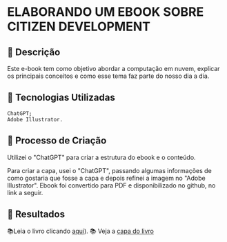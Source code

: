 # ELABORANDO UM EBOOK SOBRE CITIZEN DEVELOPMENT

## 📒 Descrição

Este e-book tem como objetivo abordar a computação em nuvem, explicar os principais conceitos e como esse tema faz parte do nosso dia a dia.

## 🤖 Tecnologias Utilizadas
 
    ChatGPT;
    Adobe Illustrator.

## 🧐 Processo de Criação
Utilizei o "ChatGPT" para criar a estrutura do ebook e o conteúdo. 

Para criar a capa, usei o "ChatGPT", passando algumas informações de como gostaria que fosse a capa e depois refinei a imagem no "Adobe Illustrator".
Ebook foi convertido para PDF e disponibilizado no github, no link a seguir.


## 🚀 Resultados
📚Leia o livro clicando  [aqui](https://github.com/edrosseto/lab-natty-or-not/blob/main/EBOOK%20CITIZEN%20DEVELOPMENT.pdf)).
📚 Veja a 
[capa do livro](https://github.com/edrosseto/lab-natty-or-not/blob/main/Capa%20Ebook.png)

